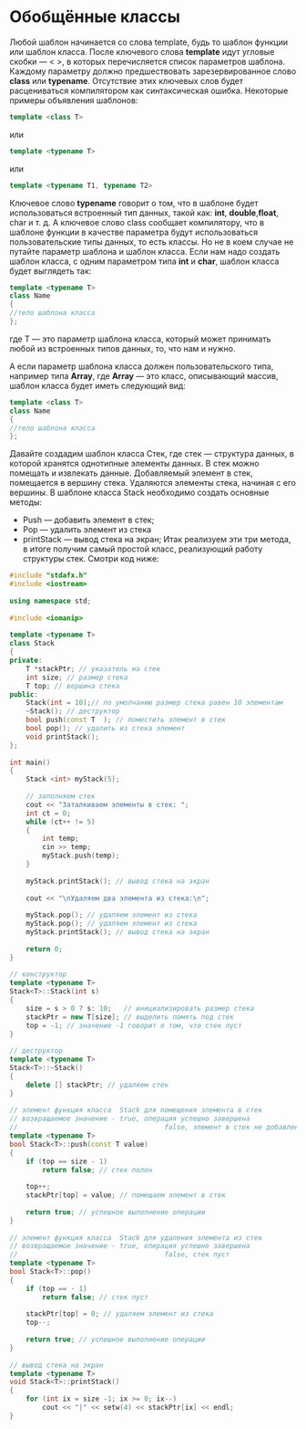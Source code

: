 # Обобщённые классы

Любой шаблон начинается со слова template, будь то шаблон функции или шаблон класса. После  ключевого слова **template** идут угловые скобки — < >, в которых перечисляется список параметров шаблона. Каждому параметру должно предшествовать зарезервированное слово **class** или **typename**. Отсутствие этих ключевых слов будет расцениваться компилятором как синтаксическая ошибка. Некоторые примеры объявления шаблонов:

```cpp
template <class T>
```
или

```cpp
template <typename T>
```
или

```cpp
template <typename T1, typename T2>
```
Ключевое слово **typename** говорит о том, что в шаблоне будет использоваться встроенный тип данных, такой как: **int**, **double**,**float**, char и т. д. А ключевое слово class сообщает компилятору, что в шаблоне функции в качестве параметра будут использоваться пользовательские типы данных, то есть классы. Но не в коем случае не путайте параметр шаблона и шаблон класса. Если нам надо создать шаблон класса, с одним параметром типа **int** и **char**, шаблон класса будет выглядеть так:

```cpp
template <typename T>
class Name
{
//тело шаблона класса
};
```
где T — это параметр шаблона класса, который может принимать любой из встроенных типов данных, то, что нам и нужно.

А если параметр шаблона класса должен пользовательского типа, например типа **Array**, где **Array** — это класс, описывающий массив, шаблон класса будет иметь следующий вид:

```cpp
template <class T>
class Name
{
//тело шаблона класса
};
```
Давайте создадим шаблон класса Стек, где стек — структура данных,  в которой хранятся однотипные элементы данных. В стек можно помещать и извлекать данные. Добавляемый элемент в стек, помещается в вершину стека. Удаляются элементы стека, начиная с его вершины. В шаблоне класса Stack необходимо создать основные методы:

* Push — добавить элемент в стек;
* Pop   — удалить элемент из стека
* printStack — вывод стека на экран;
Итак реализуем эти три метода, в итоге получим самый простой класс, реализующий работу структуры стек. Смотри код ниже:

```cpp
#include "stdafx.h"
#include <iostream>
 
using namespace std;
 
#include <iomanip>
 
template <typename T>
class Stack
{
private:
    T *stackPtr; // указатель на стек
    int size; // размер стека
    T top; // вершина стека
public:
    Stack(int = 10);// по умолчанию размер стека равен 10 элементам
    ~Stack(); // деструктор
    bool push(const T  ); // поместить элемент в стек
    bool pop(); // удалить из стека элемент
    void printStack();
};
 
int main()
{
    Stack <int> myStack(5);
 
    // заполняем стек
    cout << "Заталкиваем элементы в стек: ";
    int ct = 0;
    while (ct++ != 5)
    {
        int temp;
        cin >> temp;
        myStack.push(temp);
    }
 
    myStack.printStack(); // вывод стека на экран
 
    cout << "\nУдаляем два элемента из стека:\n";
 
    myStack.pop(); // удаляем элемент из стека
    myStack.pop(); // удаляем элемент из стека
    myStack.printStack(); // вывод стека на экран
 
    return 0;
}
 
// конструктор
template <typename T>
Stack<T>::Stack(int s)
{
    size = s > 0 ? s: 10;   // инициализировать размер стека
    stackPtr = new T[size]; // выделить память под стек
    top = -1; // значение -1 говорит о том, что стек пуст
}
 
// деструктор
template <typename T>
Stack<T>::~Stack()
{
    delete [] stackPtr; // удаляем стек
}
 
// элемент функция класса  Stack для помещения элемента в стек
// возвращаемое значение - true, операция успешно завершена
//                                    false, элемент в стек не добавлен
template <typename T>
bool Stack<T>::push(const T value)
{
    if (top == size - 1)
        return false; // стек полон
 
    top++;
    stackPtr[top] = value; // помещаем элемент в стек
 
    return true; // успешное выполнение операции
}
 
// элемент функция класса  Stack для удаления элемента из стек
// возвращаемое значение - true, операция успешно завершена
//                                    false, стек пуст
template <typename T>
bool Stack<T>::pop()
{
    if (top == - 1)
        return false; // стек пуст
 
    stackPtr[top] = 0; // удаляем элемент из стека
    top--;
 
    return true; // успешное выполнение операции
}
 
// вывод стека на экран
template <typename T>
void Stack<T>::printStack()
{
    for (int ix = size -1; ix >= 0; ix--)
        cout << "|" << setw(4) << stackPtr[ix] << endl;
}
```